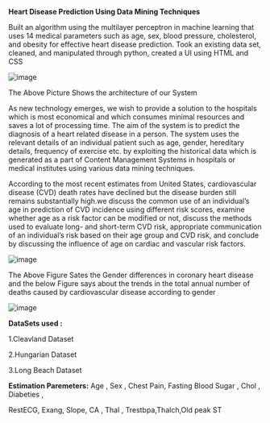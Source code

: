 **Heart Disease Prediction Using Data Mining Techniques**

Built an algorithm using the multilayer perceptron in machine learning that uses 14 medical parameters such as age, sex, blood pressure, cholesterol, and obesity for effective heart disease prediction. Took an existing data set, cleaned, and manipulated through python, created a UI using HTML and CSS

![image](https://user-images.githubusercontent.com/42567661/151648753-c6fc3239-4a4a-4cb3-af8d-8f1ba8fd3dd6.png)

The Above Picture Shows the architecture of our System

As new technology emerges, we wish to provide a solution to the hospitals which is most economical and which consumes minimal resources and saves
a lot of processing time. The aim of the system is to predict the diagnosis of a heart related disease in a person. The system uses the relevant details of an
individual patient such as age, gender, hereditary details, frequency of exercise etc. by exploiting the historical data which is generated as a part of
Content Management Systems in hospitals or medical institutes using various data mining techniques.


According to the most recent estimates from United States, cardiovascular disease (CVD) death rates have declined but the disease burden still remains substantially
high.we discuss the common use of an individual’s age in prediction of CVD incidence using different risk scores, examine whether age as a risk factor can be modified or not,
discuss the methods used to evaluate long- and short-term CVD risk, appropriate communication of an individual’s risk based on their age group and CVD risk, and conclude by discussing the influence of age on cardiac and vascular risk factors.


![image](https://user-images.githubusercontent.com/42567661/151648836-f095120d-7960-451c-937f-3be9c3f7b4f3.png)

The Above Figure Sates the Gender differences in coronary heart disease and the below Figure says about the trends in the total annual number of deaths caused by cardiovascular disease according to gender


![image](https://user-images.githubusercontent.com/42567661/151648858-9c7f02f3-c803-40c4-aa9d-f459c9e377ba.png)

**DataSets used :**

1.Cleavland Dataset

2.Hungarian Dataset

3.Long Beach Dataset

**Estimation Paremeters:**
Age , Sex , Chest Pain, Fasting Blood Sugar , Chol , Diabeties ,

RestECG, Exang, Slope, CA , Thal , Trestbpa,Thalch,Old peak ST
